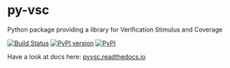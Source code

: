 # py-vsc
Python package providing a library for Verification Stimulus and Coverage

[![Build Status](https://dev.azure.com/mballance/fvutils/_apis/build/status/fvutils.py-vsc?branchName=master)](https://dev.azure.com/mballance/fvutils/_build/latest?definitionId=13&branchName=master)
[![PyPI version](https://badge.fury.io/py/pyvsc.svg)](https://badge.fury.io/py/pyvsc)
[![PyPI](https://img.shields.io/pypi/dm/pyvsc.svg?label=PyPI%20downloads)](https://pypi.org/project/pyvsc/)

Have a look at docs here: [pyvsc.readthedocs.io](https://pyvsc.readthedocs.io)
